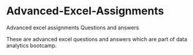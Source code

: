 # Advanced-Excel-Assignments
Advanced excel assignments Questions and answers

These are advanced excel questions and answers which are part of data analytics bootcamp.
